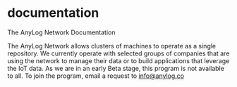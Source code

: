 # documentation
The AnyLog Network Documentation

The AnyLog Network allows clusters of machines to operate as a single repository.
We currently operate with selected groups of companies that are using the network to manage their data or to build applications that leverage the IoT data.
As we are in an early Beta stage, this program is not available to all. To join the program, email a request to info@anylog.co
